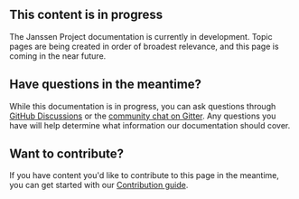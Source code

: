 
## This content is in progress

The Janssen Project documentation is currently in development. Topic pages are being created in order of broadest relevance, and this page is coming in the near future.

## Have questions in the meantime?

While this documentation is in progress, you can ask questions through [GitHub Discussions](https://github.com/JanssenProject/jans/discussions) or the [community chat on Gitter](https://gitter.im/JanssenProject/Lobby). Any questions you have will help determine what information our documentation should cover.

## Want to contribute?

If you have content you'd like to contribute to this page in the meantime, you can get started with our [Contribution guide](https://docs.jans.io/head/CONTRIBUTING/).
